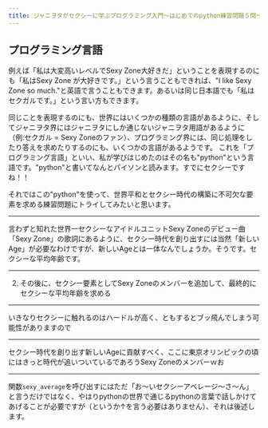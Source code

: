 ```yaml
---
title: ジャニヲタがセクシーに学ぶプログラミング入門〜はじめてのpython練習問題５問〜 Phrases
---
```



## プログラミング言語

例えば「私は大変高いレベルでSexy Zone大好きだ」ということを表現するのにも「私はSexy Zone が大好きです。」という言うこともできれば、"I like Sexy Zone so much."と英語で言うこともできます。あるいは同じ日本語でも「私はセクガルです。」という言い方もできます。

同じことを表現するのにも、世界にはいくつかの種類の言語があるように、そしてジャニヲタ界にはジャニヲタにしか通じないジャニヲタ用語があるように（例:セクガル = Sexy Zoneのファン）、プログラミング界には、同じ処理をしたり答えを求めたりするのにも、いくつかの言語があるようです。
これを「プログラミング言語」といい、私が学びはじめたのはその名も"python"という言語です。"python"と書いてなんとパイソンと読みます。すでにセクシーですね！！

それではこの"python"を使って、世界平和とセクシー時代の構築に不可欠な要素を求める練習問題にトライしてみたいと思います。

---

言わずと知れた世界一セクシーなアイドルユニットSexy Zoneのデビュー曲「Sexy Zone」の歌詞にあるように、セクシー時代を創り出すには当然「新しいAge」が必要なわけですが、新しいAgeとは一体なんでしょうか。そうです。セクシーな平均年齢です。

---

2. その後に、セクシー要素としてSexy Zoneのメンバーを追加して、最終的にセクシーな平均年齢を求める

---

いきなりセクシーに触れるのはハードルが高く、ともするとブッ飛んでしまう可能性がありますので

---

セクシー時代を創り出す新しいAgeに貢献すべく、ここに東京オリンピックの頃にはきっと時代が追いついているであろうSexy Zoneのメンバーｗお

---

関数`sexy_average`を呼び出すにはただ「お〜いセクシーアベレージ〜さ〜ん」と言うだけではなく、やはりpythonの世界で通じるpythonの言葉で話しかけてあげることが必要ですが（というか↑を言う必要はありません）、それは後述します。